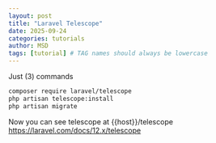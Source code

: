 ```yaml
---
layout: post
title: "Laravel Telescope"
date: 2025-09-24
categories: tutorials
author: MSD
tags: [tutorial] # TAG names should always be lowercase
---
```

Just (3) commands

```bash
composer require laravel/telescope
php artisan telescope:install
php artisan migrate
```

Now you can see telescope at {{host}}/telescope
https://laravel.com/docs/12.x/telescope